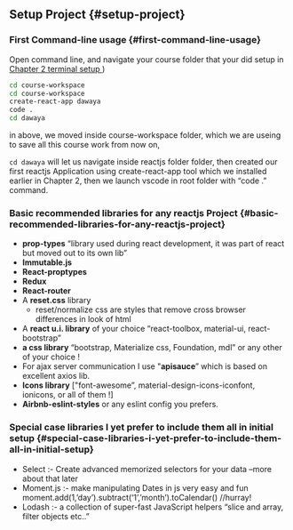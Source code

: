 ## Setup Project {#setup-project}

### First Command-line usage {#first-command-line-usage}

Open command line, and navigate your course folder that your did setup in [Chapter 2 terminal setup ](chapter_2/terminal_command_line.md))

```bash
cd course-workspace
cd course-workspace
create-react-app dawaya
code .
cd dawaya
```

in above, we moved inside course-workspace folder, which we are useing to save all this course work from now on, 

`cd dawaya` will let us navigate inside reactjs folder folder, then created our first reactjs Application using create-react-app tool which we installed earlier in Chapter 2, then we launch vscode in root folder with “code .” command.

### Basic recommended libraries for any reactjs Project {#basic-recommended-libraries-for-any-reactjs-project}

*   **prop-types** “library used during react development, it was part of react but moved out to its own lib”
*   **Immutable.js**
*   **React-proptypes**
*   **Redux**
*   **React-router**
*   A **reset.css** library
    *   reset/normalize css are styles that remove cross browser differences in look of html
*   A **react u.i. library** of your choice “react-toolbox, material-ui, react-bootstrap”
*   **a css library** “bootstrap, Materialize css, Foundation, mdl” or any other of your choice !
*   For ajax server communication I use &quot;**apisauce**” which is based on excellent axios lib.
*   **Icons library** [&quot;font-awesome”, material-design-icons-iconfont, ionicons, or all of them !]
*   **Airbnb-eslint-styles** or any eslint config you prefers.

### Special case libraries I yet prefer to include them all in initial setup {#special-case-libraries-i-yet-prefer-to-include-them-all-in-initial-setup}

*   Select :- Create advanced memorized selectors for your data –more about that later
*   Moment.js :- make manipulating Dates in js very easy and fun moment.add(1,’day’).subtract(‘1’,’month’).toCalendar() //hurray!
*   Lodash :- a collection of super-fast JavaScript helpers “slice and array, filter objects etc..”